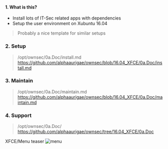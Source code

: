 
#### 1. What is this?
- Install lots of IT-Sec related apps with dependencies
- Setup the user environment on Xubuntu 16.04 
> Probably a nice template for similar setups

### 2. Setup
> /opt/ownsec/0a.Doc/install.md
> https://github.com/alphaaurigae/ownsec/blob/16.04_XFCE/0a.Doc/install.md

### 3. Maintain
> /opt/ownsec/0a.Doc/maintain.md
> https://github.com/alphaaurigae/ownsec/blob/16.04_XFCE/0a.Doc/maintain.md

### 4. Support
> /opt/ownsec/0a.Doc/
> https://github.com/alphaaurigae/ownsec/tree/16.04_XFCE/0a.Doc


XFCE/Menu teaser
![menu](https://i.imgur.com/YrUN4EW.png)
